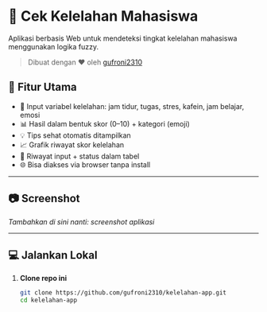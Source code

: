 # 🧠 Cek Kelelahan Mahasiswa

Aplikasi berbasis Web untuk mendeteksi tingkat kelelahan mahasiswa menggunakan logika fuzzy.

> Dibuat dengan ❤️ oleh [gufroni2310](https://github.com/gufroni2310)

## 🚀 Fitur Utama

- 🔘 Input variabel kelelahan: jam tidur, tugas, stres, kafein, jam belajar, emosi
- 📊 Hasil dalam bentuk skor (0–10) + kategori (emoji)
- 💡 Tips sehat otomatis ditampilkan
- 📈 Grafik riwayat skor kelelahan
- 📝 Riwayat input + status dalam tabel
- 🌐 Bisa diakses via browser tanpa install

---

## 📷 Screenshot

_Tambahkan di sini nanti: screenshot aplikasi_

---

## 💻 Jalankan Lokal

1. **Clone repo ini**  
   ```bash
   git clone https://github.com/gufroni2310/kelelahan-app.git
   cd kelelahan-app
